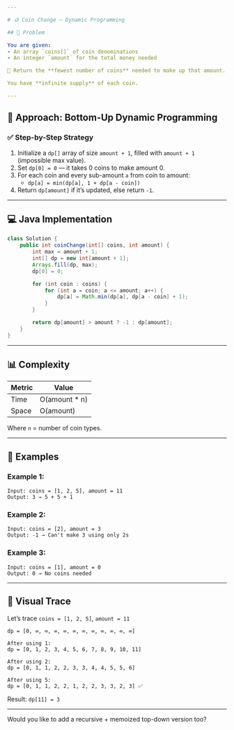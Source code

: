 ```yaml
---

# 🪙 Coin Change – Dynamic Programming

## 📝 Problem

You are given:
- An array `coins[]` of coin denominations
- An integer `amount` for the total money needed

🔁 Return the **fewest number of coins** needed to make up that amount. If it's not possible, return **-1**.

You have **infinite supply** of each coin.

---
```


## 🧠 Approach: Bottom-Up Dynamic Programming

### ✅ Step-by-Step Strategy

1. Initialize a `dp[]` array of size `amount + 1`, filled with `amount + 1` (impossible max value).
2. Set `dp[0] = 0` — it takes 0 coins to make amount 0.
3. For each coin and every sub-amount `a` from coin to amount:
   - `dp[a] = min(dp[a], 1 + dp[a - coin])`
4. Return `dp[amount]` if it’s updated, else return `-1`.

---

## 💻 Java Implementation

```java
class Solution {
    public int coinChange(int[] coins, int amount) {
        int max = amount + 1;
        int[] dp = new int[amount + 1];
        Arrays.fill(dp, max);
        dp[0] = 0;

        for (int coin : coins) {
            for (int a = coin; a <= amount; a++) {
                dp[a] = Math.min(dp[a], dp[a - coin] + 1);
            }
        }

        return dp[amount] > amount ? -1 : dp[amount];
    }
}
```

---

## 📊 Complexity

| Metric | Value        |
|--------|--------------|
| Time   | O(amount * n) |
| Space  | O(amount)     |

Where `n` = number of coin types.

---

## 🧪 Examples

### Example 1:
```text
Input: coins = [1, 2, 5], amount = 11
Output: 3 → 5 + 5 + 1
```

### Example 2:
```text
Input: coins = [2], amount = 3
Output: -1 → Can't make 3 using only 2s
```

### Example 3:
```text
Input: coins = [1], amount = 0
Output: 0 → No coins needed
```

---

## 📌 Visual Trace

Let’s trace `coins = [1, 2, 5]`, `amount = 11`

```text
dp = [0, ∞, ∞, ∞, ∞, ∞, ∞, ∞, ∞, ∞, ∞, ∞]

After using 1:
dp = [0, 1, 2, 3, 4, 5, 6, 7, 8, 9, 10, 11]

After using 2:
dp = [0, 1, 1, 2, 2, 3, 3, 4, 4, 5, 5, 6]

After using 5:
dp = [0, 1, 1, 2, 2, 1, 2, 2, 3, 3, 2, 3] ✅
```

Result: `dp[11] = 3`

---

Would you like to add a recursive + memoized top-down version too?


